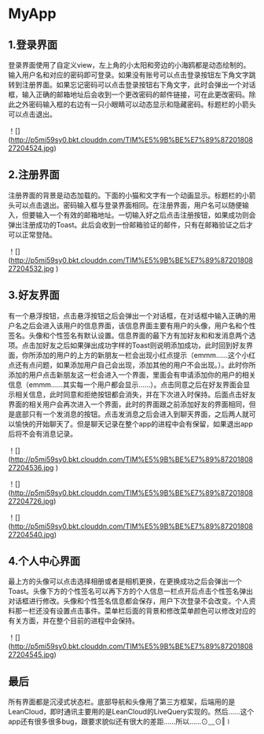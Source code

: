 # MyApp

## 1.登录界面

登录界面使用了自定义view，左上角的小太阳和旁边的小海鸥都是动态绘制的。输入用户名和对应的密码即可登录。如果没有账号可以点击登录按钮左下角文字跳转到注册界面。如果忘记密码可以点击登录按钮右下角文字，此时会弹出一个对话框，输入正确的邮箱地址后会收到一个更改密码的邮件链接，可在此更改密码。除此之外密码输入框的右边有一只小眼睛可以动态显示和隐藏密码。标题栏的小箭头可以点击退出。

！[] (http://p5mi59sy0.bkt.clouddn.com/TIM%E5%9B%BE%E7%89%8720180827204524.jpg) 

## 2.注册界面

注册界面的背景是动态加载的。下面的小猫和文字有一个动画显示。标题栏的小箭头可以点击退出。密码输入框与登录界面相同。在注册界面，用户名可以随便输入，但要输入一个有效的邮箱地址。一切输入好之后点击注册按钮，如果成功则会弹出注册成功的Toast。此后会收到一份邮箱验证的邮件，只有在邮箱验证之后才可以正常登陆。

！[] (http://p5mi59sy0.bkt.clouddn.com/TIM%E5%9B%BE%E7%89%8720180827204532.jpg )

## 3.好友界面

有一个悬浮按钮，点击悬浮按钮之后会弹出一个对话框，在对话框中输入正确的用户名之后会进入该用户的信息界面，该信息界面主要有用户的头像，用户名和个性签名。头像和个性签名有默认设置。信息界面的最下方有加好友和和发消息两个选项。点击加好友之后如果弹出成功字样的Toast则说明添加成功，此时回到好友界面，你所添加的用户的上方的新朋友一栏会出现小红点提示（emmm……这个小红点还有点问题，如果添加用户自己会出现，添加其他的用户不会出现。）。此时你所添加的用户点击新朋友这一栏会进入一个界面，里面会有申请添加你的用户的相关信息（emmm……其实每一个用户都会显示……）。点击同意之后在好友界面会显示相关信息，此时同意和拒绝按钮都会消失，并在下次进入时保持。后面点击好友界面的相关用户会再次进入一个界面，此时的界面跟之前添加好友的界面相同，但是底部只有一个发消息的按钮。点击发消息之后会进入到聊天界面，之后两人就可以愉快的开始聊天了。但是聊天记录在整个app的进程中会有保留，如果退出app后将不会有消息记录。

！[] (http://p5mi59sy0.bkt.clouddn.com/TIM%E5%9B%BE%E7%89%8720180827204536.jpg )

！[] (http://p5mi59sy0.bkt.clouddn.com/TIM%E5%9B%BE%E7%89%8720180827204726.jpg)

！[] (http://p5mi59sy0.bkt.clouddn.com/TIM%E5%9B%BE%E7%89%8720180827204540.jpg)

## 4.个人中心界面

最上方的头像可以点击选择相册或者是相机更换，在更换成功之后会弹出一个Toast。头像下方的个性签名可以再下方的个人信息一栏点开后点击个性签名弹出对话框进行修改。头像和个性签名信息都会保存，用户下次登录不会改变。个人资料那一栏还没有设置点击事件。菜单栏后面的背景和修改菜单颜色可以修改对应的有关方面，并在整个目前的进程中会保持。

！[] (http://p5mi59sy0.bkt.clouddn.com/TIM%E5%9B%BE%E7%89%8720180827204545.jpg)

## 最后

所有界面都是沉浸式状态栏。底部导航和头像用了第三方框架，后端用的是LeanCloud，即时通讯主要用的是LeanCloud的LiveQuery实现的。然后……这个app还有很多很多bug，跟要求貌似还有很大的差距……所以……⊙﹏⊙‖∣